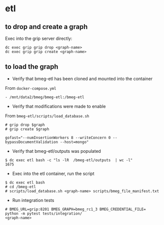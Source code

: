 
# etl

## to drop and create a graph

Exec into the grip server directly:

```
dc exec grip grip drop <graph-name>
dc exec grip grip create <graph-name>
```

## to load the graph

* Verify that bmeg-etl has been cloned and mounted into the container

From `docker-compose.yml`

```
- /mnt/data2/bmeg/bmeg-etl:/bmeg-etl
```

* Verify that modifications were made to enable

From `bmeg-etl/scripts/load_database.sh`

```
# grip drop $graph
# grip create $graph

gofast="--numInsertionWorkers 8 --writeConcern 0 --bypassDocumentValidation --host=mongo"

```

* Verify that bmeg-etl/outputs was populated

```
$ dc exec etl bash -c "ls -lR  /bmeg-etl/outputs  | wc -l"
1675
```

* Exec into the etl container, run the script

```
$ dc exec etl bash
# cd /bmeg-etl
# scripts/load_database.sh <graph-name> scripts/bmeg_file_manifest.txt
```

* Run integration tests

```
# BMEG_URL=grip:8201 BMEG_GRAPH=bmeg_rc1_3 BMEG_CREDENTIAL_FILE=  python -m pytest tests/integration/
<graph-name>
```
